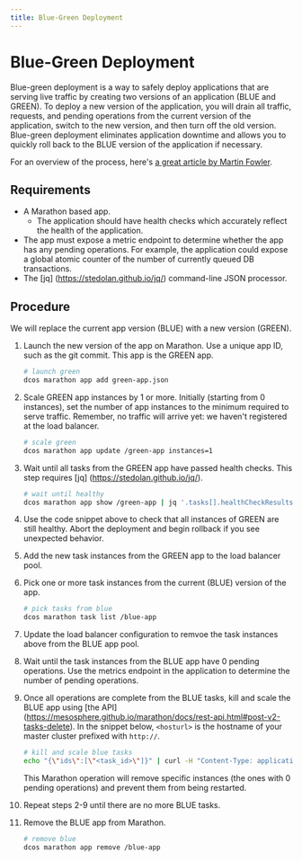 ```yaml
---
title: Blue-Green Deployment
---
```


# Blue-Green Deployment

Blue-green deployment is a way to safely deploy applications that are serving live traffic by creating two versions of an application (BLUE and GREEN). To deploy a new version of the application, you will drain all traffic, requests, and pending operations from the current version of the application, switch to the new version, and then turn off the old version. Blue-green deployment eliminates application downtime and allows you to quickly roll back to the BLUE version of the application if necessary.

For an overview of the process, here's [a great article by Martin Fowler](http://martinfowler.com/bliki/BlueGreenDeployment.html).

## Requirements

- A Marathon based app.
    - The application should have health checks which accurately reflect the health of the application.
- The app must expose a metric endpoint to determine whether the app has any pending operations. For example, the application could expose a global atomic counter of the number of currently queued DB transactions.
- The [jq] (https://stedolan.github.io/jq/) command-line JSON processor.

## Procedure

We will replace the current app version (BLUE) with a new version (GREEN).

1. Launch the new version of the app on Marathon. Use a unique app ID, such as the git commit. This app is the GREEN app.

    ```sh
    # launch green
    dcos marathon app add green-app.json
    ```

2. Scale GREEN app instances by 1 or more. Initially (starting from 0 instances), set the number of app instances to the minimum required to serve traffic. Remember, no traffic will arrive yet: we haven't registered at the load balancer.

    ```sh
    # scale green
    dcos marathon app update /green-app instances=1
    ```

3. Wait until all tasks from the GREEN app have passed health checks. This step requires [jq] (https://stedolan.github.io/jq/).

    ```sh
    # wait until healthy
    dcos marathon app show /green-app | jq '.tasks[].healthCheckResults[] | select (.alive == false)'
    ```

4. Use the code snippet above to check that all instances of GREEN are still healthy. Abort the deployment and begin rollback if you see unexpected behavior.

5. Add the new task instances from the GREEN app to the load balancer pool.

6. Pick one or more task instances from the current (BLUE) version of the app.

    ```sh
    # pick tasks from blue
    dcos marathon task list /blue-app
    ```

7. Update the load balancer configuration to remvoe the task instances above from the BLUE app pool.

8. Wait until the task instances from the BLUE app have 0 pending operations. Use the metrics endpoint in the application to determine the number of pending operations.

9. Once all operations are complete from the BLUE tasks, kill and scale the BLUE app using [the API] (https://mesosphere.github.io/marathon/docs/rest-api.html#post-v2-tasks-delete). In the snippet below, ``<hosturl>`` is the hostname of your master cluster prefixed with ``http://``.

    ```sh
    # kill and scale blue tasks
    echo "{\"ids\":[\"<task_id>\"]}" | curl -H "Content-Type: application/json" -X POST -d @- <hosturl>/marathon/v2/tasks/delete?scale=true
    ```

    This Marathon operation will remove specific instances (the ones with 0 pending operations) and prevent them from being restarted.

10. Repeat steps 2-9 until there are no more BLUE tasks.

11. Remove the BLUE app from Marathon.
    
    ```sh
    # remove blue
    dcos marathon app remove /blue-app
    ```
